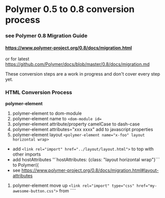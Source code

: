 # Polymer 0.5 to 0.8 conversion process
### see Polymer 0.8 Migration Guide
#### https://www.polymer-project.org/0.8/docs/migration.html
or for latest https://github.com/Polymer/docs/blob/master/0.8/docs/migration.md

These conversion steps are a work in progress and don't cover every step yet.

### HTML Conversion Process

**polymer-element** 

1. polymer-element to dom-module
1. polymer-element name to ```<dom-module id=```
1. polymer-element attribute/property camelCase to dash-case
1. polymer-element attributes="xxx xxxx" add to javascript properties
1. polymer-element layout ```<polymer-element name="x-foo" layout horizontal wrap>``` 
  - add ```<link rel="import" href="../layout/layout.html">``` to top with other imports
  - add hostAttributes ''`hostAttributes: {class: "layout horizontal wrap"}``` to Polymer({
  - see https://www.polymer-project.org/0.8/docs/migration.html#layout-attributes
1. polymer-element move up ```<link rel="import" type="css" href="my-awesome-button.css">``` from ````<template> to <dom-module>``` 
1. polymer-element move up ```<style></style>``` from ```<template>``` to ```<dom-module>```
  - see https://www.polymer-project.org/0.8/docs/devguide/local-dom.html

**template**
see https://www.polymer-project.org/0.8/docs/devguide/experimental.html

1. template repeat to is="x-repeat" and repeat= to items= - _(temporary)_
1. template is="auto-binding"  to is="x-binding" - _(temporary)_
1. template if= to is="x-if" - _(temporary)_ or use display block or none

**other**

1. textContent binding from ```<div>First: {{first}}</div>``` TO ```<span>{{first}}</span><br>```
1. elements ```on-click="{{handleClick}}"``` to ```on-click="handleClick"```

### Javascript Conversion Process
1. polymer-element name to Polymer({ is: 
1. polymer-element attributes="" to javascript ```properties: { }```
 
### CSS Conversion Process
see https://www.polymer-project.org/0.8/docs/migration.html#styling  

1. polymer-element move up ```<style></style>``` from ```<template>``` to ```<dom-module>``` (as noted above)
  - see https://www.polymer-project.org/0.8/docs/migration.html#styling
1. if using layout add hostAttributes ''`hostAttributes: {class: "layout horizontal wrap"}``` to Polymer({
  - see https://www.polymer-project.org/0.8/docs/migration.html#layout-attributes


### Difference example of paper-button conversion by Polymer team
http://chuckh.github.io/road-to-polymer/compare-code.html?el=paper-button

### Difference example of core-item auto conversion by compare-code
http://www.mergely.com/Be505kqQ/

## Auto Conversion program
### Select source code
* Allow to pasted into textarea or
* Select file on Github or 
* Select file local
* Load file or pasted code
* Auto Convert

### Finish
1. Review converted code
1. Save or copy converted code


<br>

---

<br>

## Migration Notes from Polymer 0.8 PRIMER.md
https://raw.githubusercontent.com/Polymer/polymer/0.8-preview/PRIMER.md

### see Polymer 0.8 Migration Guide
#### https://github.com/Polymer/docs/blob/master/0.8/docs/migration.md


This section covers how to deal with yet-unimplemented and/or de-scoped features in Polymer 0.8 as compared to 0.5.  Many of these are simply un-implemented; that is, we will likely have a final "solution" that addresses the need, we just haven't tackled that feature yet as we address items in priority order.  Other solutions in 0.8 may be lower-level as compared to 0.5, and will be explained here.

As the final 0.8 API solidifies, this section will be updated accordingly.  As such, this section should be considered answers "how do I solve problem xyz <em>TODAY</em>", rather than a representation of the final Polymer 0.8 API.

## Property casing

TL;DR: When binding to camel-cased properties, use "dash-case" attribute names to indicate the "camelCase" property to bind to.

Example: bind `this.myValue` to `<x-foo>.thatValue`:

BEFORE: 0.5

```html
<x-foo thatValue="{{myValue}}"></x-foo>
```

AFTER: 0.8

```html
<x-foo that-value="{{myValue}}"></x-foo>
```

In 0.5, binding annotations were allowed to mixed-case properties (despite the fact that attribute names always get converted to lower-case by the HTML parser), and the Node.bind implementation at the "receiving end" of the binding automatically inferred the mixed-case property it was assumed to refer to at instance time.

In 0.8, "binding" is done at prorotype time before the type of the element being bound to is known, hence knowing the exact JS property to bind to allows better efficiency.

## Binding limitations

Current limitations that are on the backlog for evaluation/improvement are listed below, with current workarounds:

* Sub-textContent/property binding
    * You cannot currrently do any of the following:
    
      ```html
      <div> stuff here: {{stuff}}</div>
      <div class$="{{thing}} {{another}}"></div>
      <x-custom prop="{{thing}} {{another}}"></x-custom>
      ```
    
    * Instead, use `<span>`'s to break up textContent into discrete elements:

      ```html
      <div> stuff here: <span>{{stuff}}</span></div>
      ```
      
    * Use computed properties for concatenating into properties/attributes:

      ```html
      <div class$="{{computeDivClass(thing, another)}}"></div>
      <x-custom prop="{{computeCustomProp(thing, another}}"></x-custom>
      ```

* CSS class binding:
    * May bind entire class list from one property to `class` _attribute_:
      `<div class$="{{classes}}">`
    * Otherwise, `this.classList.add/remove` from change handlers
* CSS inline-style binding:
    * May bind entire inline style from one property to `style` _property_:
      `<div style="{{styles}}">`
    * Otherwise, assign `this.style.props` from change handlers

## Structured data and path notification

To notify non-bound structured data changes, use `setPathValue` and `notifyPath`:

```js
this.setPathValue('user.manager', 'Matt');
```

Which is equivalent to:

```js
this.user.manager = 'Matt';
this.notifyPath('user.manager', this.user.manager);
```

## Repeating elements

Repeating templates is moved to a custom element (HTMLTemplateElement type extension called `x-repeat`):

```html
<template is="x-repeat" items="{{users}}">
  <div>{{item.name}}</div>
</template>
```

## Array notification

This area is in high flux.  Arrays bound to `x-repeat` are currently observed using `Array.observe` (or equivalent shim) and `x-repeat` will reflect changes to array mutations (push, pop, shift, unshift, splice) asynchronously.

**In-place sort of array is not supported**.  Sorting/filtering will likely be provided as a feature of `x-repeat` (and possibly other array-aware elements such as `x-list`) in the future.

Implementation and usage details will likely change, stay tuned.

<a name="todo-inheritance"></a>
## Mixins / Inheritance

TODO - use composition for now

## Gesture support

TODO - use standard DOM for now until gesture support is ported

<br>
<br>
